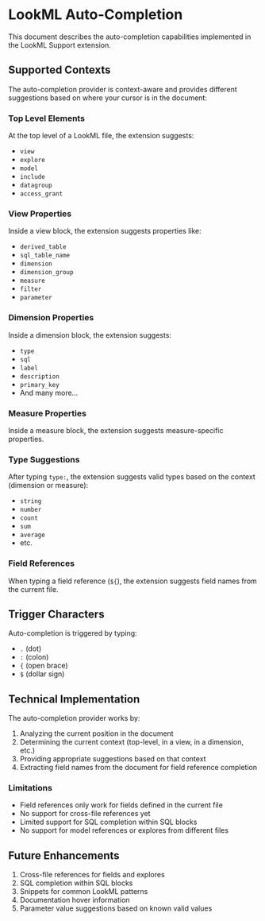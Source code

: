 # LookML Auto-Completion

This document describes the auto-completion capabilities implemented in the LookML Support extension.

## Supported Contexts

The auto-completion provider is context-aware and provides different suggestions based on where your cursor is in the document:

### Top Level Elements

At the top level of a LookML file, the extension suggests:

- `view`
- `explore`
- `model`
- `include`
- `datagroup`
- `access_grant`

### View Properties

Inside a view block, the extension suggests properties like:

- `derived_table`
- `sql_table_name`
- `dimension`
- `dimension_group`
- `measure`
- `filter`
- `parameter`

### Dimension Properties

Inside a dimension block, the extension suggests:

- `type`
- `sql`
- `label`
- `description`
- `primary_key`
- And many more...

### Measure Properties

Inside a measure block, the extension suggests measure-specific properties.

### Type Suggestions

After typing `type:`, the extension suggests valid types based on the context (dimension or measure):

- `string`
- `number`
- `count`
- `sum`
- `average`
- etc.

### Field References

When typing a field reference (`${`), the extension suggests field names from the current file.

## Trigger Characters

Auto-completion is triggered by typing:

- `.` (dot)
- `:` (colon)
- `{` (open brace)
- `$` (dollar sign)

## Technical Implementation

The auto-completion provider works by:

1. Analyzing the current position in the document
2. Determining the current context (top-level, in a view, in a dimension, etc.)
3. Providing appropriate suggestions based on that context
4. Extracting field names from the document for field reference completion

### Limitations

- Field references only work for fields defined in the current file
- No support for cross-file references yet
- Limited support for SQL completion within SQL blocks
- No support for model references or explores from different files

## Future Enhancements

1. Cross-file references for fields and explores
2. SQL completion within SQL blocks
3. Snippets for common LookML patterns
4. Documentation hover information
5. Parameter value suggestions based on known valid values
